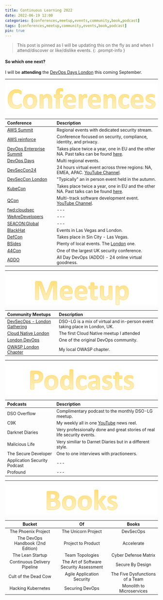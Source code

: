 ```yaml
---
title: Continuous Learning 2022
date: 2022-06-19 12:00
categories: [conferences,meetup,events,community,book,podcast]
tags: [conferences,meetup,community,events,book,podcast]
pin: true
---
```

> This post is pinned as I will be updating this on the fly as and when I attend/discover or like/dislike events.
{: .prompt-info }

#### So which one next?
I will be **attending** the [DevOps Days London](https://devopsdays.org/events/2022-london/welcome/) this coming September.

---
![Title](/assets/conferences1.svg)


| Conference                      | Description          |
|:-----------------------------|:-----------------|
| [AWS Summit](https://aws.amazon.com/events/summits/?awsf.events-location=*all&awsf.events-series=*all)          | Regional events with dedicated security stream.     |
| [AWS reinforce](https://reinforce.awsevents.com/)               | Conference focused on security, compliance, identity, and privacy.    |
| [DevOps Enterprise Summit](https://events.itrevolution.com/) | Takes place twice a year, one in EU and the other NA.  Past talks can be found [here](https://videos.itrevolution.com/). |
| [DevOps Days](https://devopsdays.org/) | Multi regional events. |
| [DevSecCon24](https://www.devseccon.com/events/devseccon24) | 24 hours virtual event across three regions: NA, EMEA, APAC. [YouTube Channel](https://www.youtube.com/c/DevSecCon). |
| [DevSecCon London](https://www.devseccon.com/events/london) | "Typically" an in person event held in the autumn. |
| [KubeCon](https://events.linuxfoundation.org/?_sf_s=kubecon) | Takes place twice a year, one in EU and the other NA.  Past talks can be found [here](https://www.youtube.com/c/cloudnativefdn). |
| [QCon](https://qconferences.com/) | Multi-track software development event.  [YouTube Channel](https://www.youtube.com/nctv/featured). |
| [fwd:cloudsec](https://fwdcloudsec.org/) | --- |
| [WeAreDevelopers](https://www.wearedevelopers.com/world-congress/) | --- |
| [SEACON:Global](https://www.seacom.online/) | --- |
| [BlackHat](https://www.blackhat.com/) | Events in Las Vegas and London. |
| [DefCon](https://defcon.org/) | Takes place in Sin City - Las Vegas. |
| [BSides](http://www.securitybsides.com/w/page/12194156/FrontPage) | Plenty of local events. The [London](https://www.securitybsides.org.uk/#) one. |
| [44Con](https://44con.com/) | One of the largest UK security conference. |
| [ADDO](https://www.alldaydevops.com/) | All Day DevOps (ADDO) - 24 online virtual goodness. |

---

![Title](/assets/meetup.svg)


| Community Meetups                  | Description      |
|:-----------------------------|:-----------------|
| [DevSecOps - London Gathering](https://dsolg.com/) | DSO-LG is a mix of virtual and in-person event taking place in London, UK. |
| [Cloud Native London](https://www.meetup.com/cloud-native-london/) | The first Cloud Native meetup I attended |
| [London DevOps](https://www.meetup.com/london-devops/) | One of the original DevOps community. |
| [OWASP London Chapter](https://www.meetup.com/owasp-london/) | My local OWASP chapter. |


---

![Title](/assets/podcasts.svg)


| Podcasts                   | Description      |
|:-----------------------------|:-----------------|
| DSO Overflow | Complimentary podcast to the monthly DSO-LG meetup. |
| C9K | My weekly all in one [YouTube](https://www.youtube.com/channel/UCuj1ByVjn4uagdu4vE82LgA) news reel.|
| Darknet Diaries | Very professionally done and great stories of real life security events. |
| Malicious Life | Very similiar to Darnet Diaries but in a different style. |
| The Secure Developer | One to one interviews with practioneers. |
| Application Security Podcast | --- |
| Profound | --- |

---

![Title](/assets/books.svg)


|     Bucket     |    Of      |     Books     |
|:---------:|:---------:|:---------:|
| The Phoenix Project | The Unicorn Project | DevSecOps |
| The DevOps Handbook (2nd Edition) | Project to Product | Accelerate |
| The Lean Startup | Team Topologies | Cyber Defense Matrix |
| Continuous Delivery Pipeline  | The Art of Software Security Assessment | Secure By Design |
|  Cult of the Dead Cow     |   Agile Application Security  |   The Five Dysfunctions of a Team    |
|  Hacking Kubernetes     | Securing DevOps  | Monolith to Microservices |







